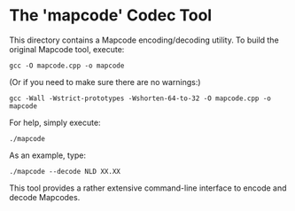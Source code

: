 # The 'mapcode' Codec Tool

This directory contains a Mapcode encoding/decoding utility.
To build the original Mapcode tool, execute:

    gcc -O mapcode.cpp -o mapcode

(Or if you need to make sure there are no warnings:)

    gcc -Wall -Wstrict-prototypes -Wshorten-64-to-32 -O mapcode.cpp -o mapcode

For help, simply execute:

    ./mapcode

As an example, type:

    ./mapcode --decode NLD XX.XX

This tool provides a rather extensive command-line interface to encode and
decode Mapcodes.

